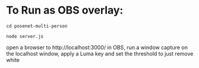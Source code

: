 # To Run as OBS overlay: 

`cd posenet-multi-person`

`node server.js`

open a browser to http://localhost:3000/
in OBS, run a window capture on the localhost window, apply a Luma key and set the threshold to just remove white
